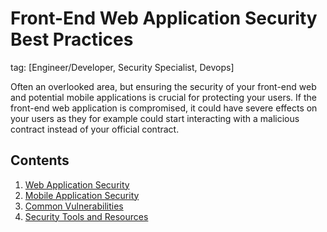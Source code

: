 # Front-End Web Application Security Best Practices

tag: [Engineer/Developer, Security Specialist, Devops]

Often an overlooked area, but ensuring the security of your front-end web and potential mobile applications is crucial for protecting your users. If the front-end web application is compromised, it could have severe effects on your users as they for example could start interacting with a malicious contract instead of your official contract.

## Contents

1. [Web Application Security](./web-application-security)
2. [Mobile Application Security](./mobile-application-security)
3. [Common Vulnerabilities](./common-vulnerabilities)
4. [Security Tools and Resources](./security-tools-resources)
